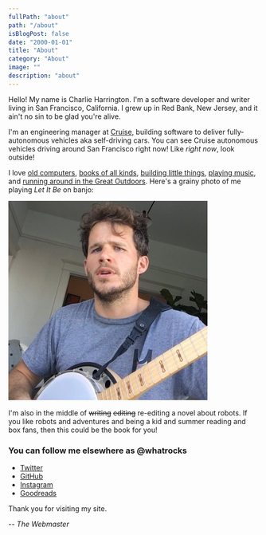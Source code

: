 ```yaml
---
fullPath: "about"
path: "/about"
isBlogPost: false
date: "2000-01-01"
title: "About"
category: "About"
image: ""
description: "about"
---
```


Hello! My name is Charlie Harrington. I'm a software developer and writer living in San Francisco, California. I grew up in Red Bank, New Jersey, and it ain't no sin to be glad you're alive.

I'm an engineering manager at [Cruise](https://www.getcruise.com), building software to deliver fully-autonomous vehicles aka self-driving cars. You can see Cruise autonomous vehicles driving around San Francisco right now! Like *right now*, look outside!

I love [old computers](/my-new-old-apple-iie-computer), [books of all kinds](/library), [building little things](/afternoon-with-arduino), [playing music](/school-supplies), and [running around in the Great Outdoors](/rim-2-rim-2-rim). Here's a grainy photo of me playing *Let It Be* on banjo: 

![charlie](./images/ch.jpg)

I'm also in the middle of ~~writing~~ ~~editing~~ re-editing a novel about robots. If you like robots and adventures and being a kid and summer reading and box fans, then this could be the book for you!

### You can follow me elsewhere as @whatrocks

* [Twitter](https://twitter.com/whatrocks)
* [GitHub](https://github.com/whatrocks)
* [Instagram](https://instagram.com/whatrocks)
* [Goodreads](https://www.goodreads.com/whatrocks)

Thank you for visiting my site.

-- *The Webmaster*
